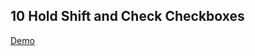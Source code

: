 ## 10 Hold Shift and Check Checkboxes

[Demo](https://joannewsj.github.io/JavaScript30/10%20-%20Hold%20Shift%20and%20Check%20Checkboxes/)

